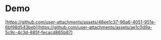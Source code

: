 # Demo

[https://github.com/user-attachments/assets/48ee1c37-96a6-4051-951e-6bf98d543beb](https://github.com/user-attachments/assets/ae1c0d9a-5c9c-4c3d-885f-fecacd865b87)
